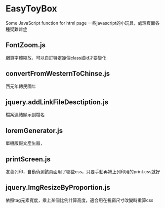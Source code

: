 # EasyToyBox
Some JavaScript function for html page
一些javascript的小玩具，處理頁面各種疑難雜症

## FontZoom.js
網頁字體縮放，可以自訂特定幾個class或id才要變化

## convertFromWesternToChinse.js
西元年轉民國年
## jquery.addLinkFileDesctiption.js
檔案連結顯示副檔名
## loremGenerator.js
單機版假文產生器，
## printScreen.js
友善列印，自動偵測該頁面用了哪些css，只要手動再補上列印用的print.css就好

## jquery.ImgResizeByProportion.js
依照tag元素寬度，乘上某個比例計算高度，適合用在視窗尺寸改變時重算css
